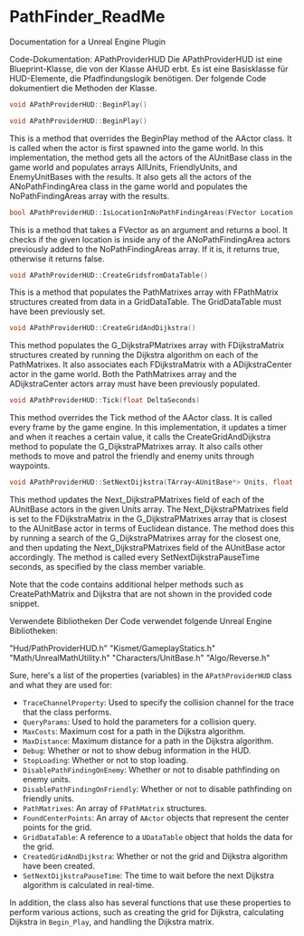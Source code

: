 # PathFinder_ReadMe
Documentation for a Unreal Engine Plugin


Code-Dokumentation: APathProviderHUD
Die APathProviderHUD ist eine Blueprint-Klasse, die von der Klasse AHUD erbt. Es ist eine Basisklasse für HUD-Elemente, die Pfadfindungslogik benötigen. Der folgende Code dokumentiert die Methoden der Klasse.

```cpp
void APathProviderHUD::BeginPlay()
```
```cpp
void APathProviderHUD::BeginPlay()
```
This is a method that overrides the BeginPlay method of the AActor class. It is called when the actor is first spawned into the game world. In this implementation, the method gets all the actors of the AUnitBase class in the game world and populates arrays AllUnits, FriendlyUnits, and EnemyUnitBases with the results. It also gets all the actors of the ANoPathFindingArea class in the game world and populates the NoPathFindingAreas array with the results.

```cpp
bool APathProviderHUD::IsLocationInNoPathFindingAreas(FVector Location)
```
This is a method that takes a FVector as an argument and returns a bool. It checks if the given location is inside any of the ANoPathFindingArea actors previously added to the NoPathFindingAreas array. If it is, it returns true, otherwise it returns false.

```cpp
void APathProviderHUD::CreateGridsfromDataTable()
```
This is a method that populates the PathMatrixes array with FPathMatrix structures created from data in a GridDataTable. The GridDataTable must have been previously set.

```cpp
void APathProviderHUD::CreateGridAndDijkstra()
```
This method populates the G_DijkstraPMatrixes array with FDijkstraMatrix structures created by running the Dijkstra algorithm on each of the PathMatrixes. It also associates each FDijkstraMatrix with a ADijkstraCenter actor in the game world. Both the PathMatrixes array and the ADijkstraCenter actors array must have been previously populated.

```cpp
void APathProviderHUD::Tick(float DeltaSeconds)
```
This method overrides the Tick method of the AActor class. It is called every frame by the game engine. In this implementation, it updates a timer and when it reaches a certain value, it calls the CreateGridAndDijkstra method to populate the G_DijkstraPMatrixes array. It also calls other methods to move and patrol the friendly and enemy units through waypoints.

```cpp
void APathProviderHUD::SetNextDijkstra(TArray<AUnitBase*> Units, float DeltaSeconds)
```
This method updates the Next_DijkstraPMatrixes field of each of the AUnitBase actors in the given Units array. The Next_DijkstraPMatrixes field is set to the FDijkstraMatrix in the G_DijkstraPMatrixes array that is closest to the AUnitBase actor in terms of Euclidean distance. The method does this by running a search of the G_DijkstraPMatrixes array for the closest one, and then updating the Next_DijkstraPMatrixes field of the AUnitBase actor accordingly. The method is called every SetNextDijkstraPauseTime seconds, as specified by the class member variable.

Note that the code contains additional helper methods such as CreatePathMatrix and Dijkstra that are not shown in the provided code snippet.


Verwendete Bibliotheken
Der Code verwendet folgende Unreal Engine Bibliotheken:

"Hud/PathProviderHUD.h"
"Kismet/GameplayStatics.h"
"Math/UnrealMathUtility.h"
"Characters/UnitBase.h"
"Algo/Reverse.h"







Sure, here's a list of the properties (variables) in the `APathProviderHUD` class and what they are used for:

-   `TraceChannelProperty`: Used to specify the collision channel for the trace that the class performs.
-   `QueryParams`: Used to hold the parameters for a collision query.
-   `MaxCosts`: Maximum cost for a path in the Dijkstra algorithm.
-   `MaxDistance`: Maximum distance for a path in the Dijkstra algorithm.
-   `Debug`: Whether or not to show debug information in the HUD.
-   `StopLoading`: Whether or not to stop loading.
-   `DisablePathFindingOnEnemy`: Whether or not to disable pathfinding on enemy units.
-   `DisablePathFindingOnFriendly`: Whether or not to disable pathfinding on friendly units.
-   `PathMatrixes`: An array of `FPathMatrix` structures.
-   `FoundCenterPoints`: An array of `AActor` objects that represent the center points for the grid.
-   `GridDataTable`: A reference to a `UDataTable` object that holds the data for the grid.
-   `CreatedGridAndDijkstra`: Whether or not the grid and Dijkstra algorithm have been created.
-   `SetNextDijkstraPauseTime`: The time to wait before the next Dijkstra algorithm is calculated in real-time.

In addition, the class also has several functions that use these properties to perform various actions, such as creating the grid for Dijkstra, calculating Dijkstra in `Begin_Play`, and handling the Dijkstra matrix.
